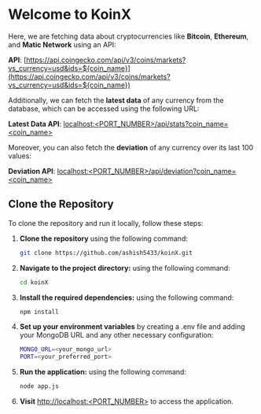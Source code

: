 # Welcome to KoinX

Here, we are fetching data about cryptocurrencies like **Bitcoin**, **Ethereum**, and **Matic Network** using an API:

**API**: [https://api.coingecko.com/api/v3/coins/markets?vs_currency=usd&ids=${coin_name}](https://api.coingecko.com/api/v3/coins/markets?vs_currency=usd&ids=${coin_name})

Additionally, we can fetch the **latest data** of any currency from the database, which can be accessed using the following URL:

**Latest Data API**: [localhost:<PORT_NUMBER>/api/stats?coin_name=<coin_name>](http://localhost:<PORT_NUMBER>/api/stats?coin_name=<coin_name>)

Moreover, you can also fetch the **deviation** of any currency over its last 100 values:

**Deviation API**: [localhost:<PORT_NUMBER>/api/deviation?coin_name=<coin_name>](http://localhost:<PORT_NUMBER>/api/deviation?coin_name=<coin_name>)

## Clone the Repository

To clone the repository and run it locally, follow these steps:

1. **Clone the repository** using the following command:
   ```bash
   git clone https://github.com/ashish5433/koinX.git

2. **Navigate to the project directory:** using the following command:
   ```bash
   cd koinX
3. **Install the required dependencies:** using the following command:
   ```bash
   npm install
4. **Set up your environment variables** by creating a .env file and adding your MongoDB URL and any other necessary configuration:
   ```bash
   MONGO_URL=<your_mongo_url>
   PORT=<your_preferred_port>
5. **Run the application:** using the following command:
   ```bash
   node app.js
1. **Visit** [http://localhost:<PORT_NUMBER>](http://localhost:<PORT_NUMBER>) to access the application.
   
